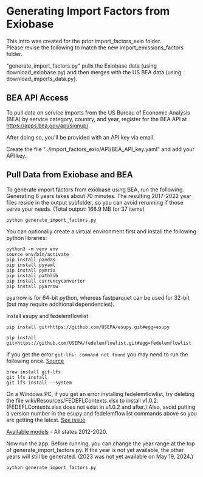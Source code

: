 # Generating Import Factors from Exiobase

This intro was created for the prior import\_factors\_exio folder.  
Please revise the following to match the new import\_emissions\_factors folder.

"generate\_import\_factors.py" pulls the Exiobase data (using download\_exiobase.py) and then merges with the US BEA data (using download_imports_data.py).

## BEA API Access

To pull data on service imports from the US Bureau of Economic Analysis (BEA) by service category, country, and year, register for the BEA API at https://apps.bea.gov/api/signup/.

After doing so, you'll be provided with an API key via email.

Create the file "../import_factors_exio/API/BEA_API_key.yaml" and add your API key.

## Pull Data from Exiobase and BEA

To generate import factors from exiobase using BEA, run the following. Generating 6 years takes about 70 minutes. The resulting 2017-2022 year files reside in the output subfolder, so you can avoid rerunning if those serve your needs. (Total output: 168.9 MB for 37 items)

	python generate_import_factors.py

You can optionally create a virtual environment first and install the following python libraries:
<!-- Let us know if you also need to add `pip install path` --->

	python3 -m venv env
	source env/bin/activate
	pip install pandas
	pip install pyyaml
	pip install pymrio
	pip install pathlib
	pip install currencyconverter
	pip install pyarrow

pyarrow is for 64-bit python, whereas fastparquet can be used for 32-bit (but may require additional dependencies).
<!--
    ## Checking python bits for USEEIO install
    #import platform
    ## Either
    #st.write(platform.architecture())
    #print(platform.architecture())
-->

Install esupy and fedelemflowlist

	pip install git+https://github.com/USEPA/esupy.git#egg=esupy

	pip install git+https://github.com/USEPA/fedelemflowlist.git#egg=fedelemflowlist

If you get the error `git-lfs: command not found` you may need to run the following once. [Source](https://stackoverflow.com/questions/67395259/git-clone-git-lfs-filter-process-git-lfs-command-not-found)

	brew install git-lfs
	git lfs install
	git lfs install --system

On a Windows PC, if you get an error installing fedelemflowlist, try deleting the file wiki/Resources/FEDEFLContexts.xlsx to install v1.0.2. (FEDEFLContexts.xlsx does not exist in v1.0.2 and after.) Also, avoid putting a version number in the esupy and fedelemflowlist commands above so you are getting the latest. [See issue](https://github.com/USEPA/fedelemflowlist/issues/162)

<!--
If git-lfs not found next time, run the above outsite virtual env.
Was able to ignore the following the first time:
warning: current user is not root/admin, system install is likely to fail.
warning: error running /Applications/Xcode.app/Contents/Developer/usr/libexec/git-core/git 'config' '--includes' '--system' '--replace-all' 'filter.lfs.clean' 'git-lfs clean -- %f': 'error: could not lock config file /etc/gitconfig: Permission denied' 'exit status 255'


[The wiki](https://github.com/USEPA/fedelemflowlist/wiki/Install#installation-of-python-module-and-dependencies) includes installation instructions for fedelemflowlist. Make sure to use the latest release and not v1.0.8, or just put nothing at all.
-->

[Available models](https://dmap-data-commons-ord.s3.amazonaws.com/index.html?prefix=#USEEIO-State/) - All states 2012-2020.

Now run the app. Before running, you can change the year range at the top of generate_import_factors.py. If the year is not yet available, the other years will still be generated. (2023 was not yet available on May 19, 2024.)

	python generate_import_factors.py
